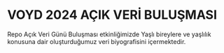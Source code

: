 # VOYD 2024 AÇIK VERİ BULUŞMASI
Repo Açık Veri Günü Buluşması etkinliğimizde Yaşlı bireylere ve yaşlılık konusuna dair oluşturduğumuz veri biyografisini içermektedir.
